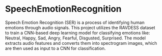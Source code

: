 # SpeechEmotionRecognition

Speech Emotion Recognition (SER) is a process of identifying human emotions through audio signals. This project utilizes the RAVDESS dataset to train a CNN-based deep learning model for classifying emotions like: Neutral, Happy, Sad, Angry, Fearful, Disgusted, Surprised.
The model extracts audio features and converts them into spectrogram images, which are then used as input to a CNN for classification.
